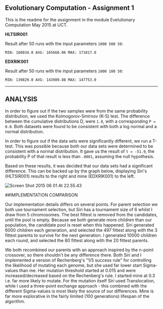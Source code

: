 ## Evolutionary Computation - Assignment 1

This is the readme for the assignment in the module Evelutionary Computation May 2015 at UCT.

**HLTSIR001**

Result after 50 runs with the input parameters `1000 500 50`:

	MIN: 160034.0 AVG: 165668.06 MAX: 171017.0


**EDXRIK001**

Result after 50 runs with the input parameters `1000 100 50`:

	MIN: 139829.0 AVG: 143989.88 MAX: 147753.0
	
---
	
## ANALYSIS

In order to figure out if the two samples were from the same probability distribution, we used the Kolmogorov-Smirnov (K-S) test. The difference between the cumulative distributions D, were `1.0`, with a corresponding `P = 0.0`. Both datasets were found to be consistent with both a log normal and a normal distribution.

In order to figure out if the data sets were significantly different, we run a T-test. This was possible because both our data sets were determined to be consistent with a normal distribution. It gave us the result of `t = -51.9`, the probability P of that result is less than `.0001`, assuming the null hypothesis.

Based on these results, it was decided that our data sets had a significant difference. This can be backed up by the graph below, displaying Siri's (HLTSIR001) results to the right and mine (EDXRIK001) to the left.

![Screen Shot 2015 06 01 At 22.55.43](../../Desktop/Screen%20Shot%202015-06-01%20at%2022.55.43.png)


##IMPLEMENTATION COMPARISON

Our implementation details differs on several points. For parent selection we both use tournament selection, but Siri has a tournament size of 6 whilst I draw from 5 chromosomes. The best fittest is removed from the candidates, until the pool is empty. Because we both generate more children than our population, the candidate pool is reset when this happened. Siri generated 6000 children each generation, and selected the 497 fittest along with the 3 fittest parents to survive for the next generation. I generated 10000 children each round, and selected the 80 fittest along with the 20 fittest parents.

We both recombined our parents with an approach inspired by the n-point crossover, so there shouldn't be any difference there. Both Siri and I implemented a version of Rechenberg's "1/5 success rule" for controlling the likelihood of mutating each genome, but she used far lower start Sigma-values than me. Her mutation threshold started at 0.015 and were increased/decreased based on the Rechenberg's rule. I started mine at 0.3 i.e. far more likely to mutate. For the mutation itself Siri used Translocation, while I used a three-point exchange approach - this combined with the different Sigma-values is most likely the source of our differences. Mine is far more explorative in the fairly limited (100 generations) lifespan of the algorithm.